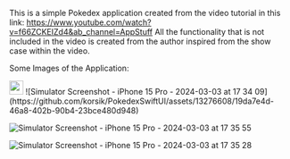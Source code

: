 This is a simple Pokedex application created from the video tutorial in this link: https://www.youtube.com/watch?v=f66ZCKEIZd4&ab_channel=AppStuff
All the functionality that is not included in the video is created from the author inspired from the show case within the video.

Some Images of the Application:

<img src='https://github.com/korsik/PokedexSwiftUI/assets/13276608/19da7e4d-46a8-402b-90b4-23bce480d948' width='25'>
![Simulator Screenshot - iPhone 15 Pro - 2024-03-03 at 17 34 09](https://github.com/korsik/PokedexSwiftUI/assets/13276608/19da7e4d-46a8-402b-90b4-23bce480d948)

![Simulator Screenshot - iPhone 15 Pro - 2024-03-03 at 17 35 55](https://github.com/korsik/PokedexSwiftUI/assets/13276608/a666f9ee-01b5-4616-9272-f64446708374)

![Simulator Screenshot - iPhone 15 Pro - 2024-03-03 at 17 35 28](https://github.com/korsik/PokedexSwiftUI/assets/13276608/734a9cb8-44e8-4be5-9edf-aac491fe619d)
